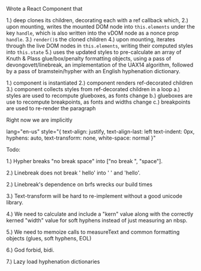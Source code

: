 Wrote a React Component that

1.) deep clones its children, decorating each with a ref callback which,
2.) upon mounting, writes the mounted DOM node into `this.elements` under
    the key `handle`, which is also written into the vDOM node as a nonce
    prop `handle`.
3.) `render()`s the cloned children
4.) upon mounting, iterates through the live DOM nodes in `this.elements`,
    writing their computed styles into `this.state`
5.) uses the updated styles to pre-calculate an array of Knuth & Plass
    glue/box/penalty formatting objects, using a pass of devongovett/linebreak,
    an implementation of the UAX14 algorithm, followed by a pass of
    bramstein/hypher with an English hyphenation dictionary.

1.) component is instantiated
2.) component renders ref-decorated children
3.) component collects styles from ref-decorated children in a loop
  a.) styles are used to recompute glueboxes, as fonts change
  b.) glueboxes are use to recompute breakpoints, as fonts and widths change
  c.) breakpoints are used to re-render the paragraph

Right now we are implicitly

  lang="en-us"
  style="{
    text-align: justify,
    text-align-last: left
    text-indent: 0px,
    hyphens: auto,
    text-transform: none,
    white-space: normal
  }"

Todo:

1.) Hypher breaks "no&nbsp;break&nbsp;space" into ["no&nbsp;break&nbsp;", "space"].

2.) Linebreak does not break ' hello' into ' ' and 'hello'.

2.) Linebreak's dependence on brfs wrecks our build times

3.) Text-transform will be hard to re-implement without a good unicode library.

4.) We need to calculate and include a "kern" value along with the correctly
    kerned "width" value for soft hyphens instead of just measuring an nbsp.

5.) We need to memoize calls to measureText and common formatting objects
    (glues, soft hyphens, EOL)

6.) God forbid, bidi.

7.) Lazy load hyphenation dictionaries